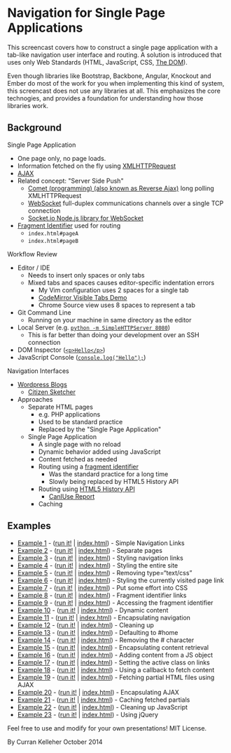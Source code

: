 # Navigation for Single Page Applications

This screencast covers how to construct a single page application with a tab-like navigation user interface and routing. A solution is introduced that uses only Web Standards (HTML, JavaScript, CSS, [The DOM](https://developer.mozilla.org/en-US/docs/Web/API/Document_Object_Model)).

Even though libraries like Bootstrap, Backbone, Angular, Knockout and Ember do most of the work for you when implementing this kind of system, this screencast does not use any libraries at all. This emphasizes the core technogies, and provides a foundation for understanding how those libraries work.

## Background

Single Page Application

 * One page only, no page loads.
 * Information fetched on the fly using [XMLHTTPRequest](https://developer.mozilla.org/en-US/docs/Web/API/XMLHttpRequest)
 * [AJAX](http://en.wikipedia.org/wiki/Ajax_(programming))
 * Related concept: "Server Side Push"
   * [Comet (programming) (also known as Reverse Ajax)](http://en.wikipedia.org/wiki/Comet_(programming)) long polling XMLHTTPRequest
   * [WebSocket](http://en.wikipedia.org/wiki/WebSocket) full-duplex communications channels over a single TCP connection
   * [Socket.io Node.js library for WebSocket](http://socket.io/)
 * [Fragment Identifier](http://en.wikipedia.org/wiki/Fragment_identifier) used for routing
   * `index.html#pageA`
   * `index.html#pageB`

Workflow Review

 * Editor / IDE
   * Needs to insert only spaces or only tabs
   * Mixed tabs and spaces causes editor-specific indentation errors
     * My Vim configuration uses 2 spaces for a single tab
     * [CodeMirror Visible Tabs Demo](http://codemirror.net/demo/visibletabs.html)
     * Chrome Source view uses 8 spaces to represent a tab
 * Git Command Line
   * Running on your machine in same directory as the editor
 * Local Server (e.g. [`python -m SimpleHTTPServer 8080`](http://www.pythonforbeginners.com/modules-in-python/how-to-use-simplehttpserver/))
   * This is far better than doing your development over an SSH connection
 * DOM Inspector ([`<p>Hello</p>`](http://jsbin.com/nuduzahoga/1/edit))
 * JavaScript Console ([`console.log("Hello");`](http://jsbin.com/luxiqonefa/1/edit))

Navigation Interfaces

 * [Wordpress Blogs](https://wordpress.com/fresh/)
   * [Citizen Sketcher](http://citizensketcher.wordpress.com/2014/10/23/in-which-holmes-creates-a-painting-in-the-rain-or-the-case-of-the-vanishing-castle/)
 * Approaches
   * Separate HTML pages
     * e.g. PHP applications
     * Used to be standard practice
     * Replaced by the "Single Page Application"
   * Single Page Application
     * A single page with no reload
     * Dynamic behavior added using JavaScript
     * Content fetched as needed
     * Routing using a [fragment identifier](http://en.wikipedia.org/wiki/Fragment_identifier)
       * Was the standard practice for a long time
       * Slowly being replaced by HTML5 History API
     * Routing using [HTML5 History API](http://diveintohtml5.info/history.html)
       * [CanIUse Report](http://caniuse.com/#search=history)
     * Caching

## Examples

 * [Example 1](https://github.com/curran/screencasts/tree/gh-pages/modelDrivenDataVis/examples/code/snapshot01) - ([run it!](http://curran.github.io/screencasts/modelDrivenDataVis/examples/codesnapshot01) | [index.html](https://github.com/curran/screencasts/tree/gh-pages/modelDrivenDataVis/examples/code/snapshot01/index.html)) - Simple Navigation Links
 * [Example 2](https://github.com/curran/screencasts/tree/gh-pages/modelDrivenDataVis/examples/code/snapshot02) - ([run it!](http://curran.github.io/screencasts/modelDrivenDataVis/examples/codesnapshot02) | [index.html](https://github.com/curran/screencasts/tree/gh-pages/modelDrivenDataVis/examples/code/snapshot02/index.html)) - Separate pages
 * [Example 3](https://github.com/curran/screencasts/tree/gh-pages/modelDrivenDataVis/examples/code/snapshot03) - ([run it!](http://curran.github.io/screencasts/modelDrivenDataVis/examples/codesnapshot03) | [index.html](https://github.com/curran/screencasts/tree/gh-pages/modelDrivenDataVis/examples/code/snapshot03/index.html)) - Styling navigation links
 * [Example 4](https://github.com/curran/screencasts/tree/gh-pages/modelDrivenDataVis/examples/code/snapshot04) - ([run it!](http://curran.github.io/screencasts/modelDrivenDataVis/examples/codesnapshot04) | [index.html](https://github.com/curran/screencasts/tree/gh-pages/modelDrivenDataVis/examples/code/snapshot04/index.html)) - Styling the entire site
 * [Example 5](https://github.com/curran/screencasts/tree/gh-pages/modelDrivenDataVis/examples/code/snapshot05) - ([run it!](http://curran.github.io/screencasts/modelDrivenDataVis/examples/codesnapshot05) | [index.html](https://github.com/curran/screencasts/tree/gh-pages/modelDrivenDataVis/examples/code/snapshot05/index.html)) - Removing type=“text/css”
 * [Example 6](https://github.com/curran/screencasts/tree/gh-pages/modelDrivenDataVis/examples/code/snapshot06) - ([run it!](http://curran.github.io/screencasts/modelDrivenDataVis/examples/codesnapshot06) | [index.html](https://github.com/curran/screencasts/tree/gh-pages/modelDrivenDataVis/examples/code/snapshot06/index.html)) - Styling the currently visited page link
 * [Example 7](https://github.com/curran/screencasts/tree/gh-pages/modelDrivenDataVis/examples/code/snapshot07) - ([run it!](http://curran.github.io/screencasts/modelDrivenDataVis/examples/codesnapshot07) | [index.html](https://github.com/curran/screencasts/tree/gh-pages/modelDrivenDataVis/examples/code/snapshot07/index.html)) - Put some effort into CSS
 * [Example 8](https://github.com/curran/screencasts/tree/gh-pages/modelDrivenDataVis/examples/code/snapshot08) - ([run it!](http://curran.github.io/screencasts/modelDrivenDataVis/examples/codesnapshot08) | [index.html](https://github.com/curran/screencasts/tree/gh-pages/modelDrivenDataVis/examples/code/snapshot08/index.html)) - Fragment identifier links
 * [Example 9](https://github.com/curran/screencasts/tree/gh-pages/modelDrivenDataVis/examples/code/snapshot09) - ([run it!](http://curran.github.io/screencasts/modelDrivenDataVis/examples/codesnapshot09) | [index.html](https://github.com/curran/screencasts/tree/gh-pages/modelDrivenDataVis/examples/code/snapshot09/index.html)) - Accessing the fragment identifier
 * [Example 10](https://github.com/curran/screencasts/tree/gh-pages/modelDrivenDataVis/examples/code/snapshot10) - ([run it!](http://curran.github.io/screencasts/modelDrivenDataVis/examples/codesnapshot10) | [index.html](https://github.com/curran/screencasts/tree/gh-pages/modelDrivenDataVis/examples/code/snapshot10/index.html)) - Dynamic content
 * [Example 11](https://github.com/curran/screencasts/tree/gh-pages/modelDrivenDataVis/examples/code/snapshot11) - ([run it!](http://curran.github.io/screencasts/modelDrivenDataVis/examples/codesnapshot11) | [index.html](https://github.com/curran/screencasts/tree/gh-pages/modelDrivenDataVis/examples/code/snapshot11/index.html)) - Encapsulating navigation
 * [Example 12](https://github.com/curran/screencasts/tree/gh-pages/modelDrivenDataVis/examples/code/snapshot12) - ([run it!](http://curran.github.io/screencasts/modelDrivenDataVis/examples/codesnapshot12) | [index.html](https://github.com/curran/screencasts/tree/gh-pages/modelDrivenDataVis/examples/code/snapshot12/index.html)) - Cleaning up
 * [Example 13](https://github.com/curran/screencasts/tree/gh-pages/modelDrivenDataVis/examples/code/snapshot13) - ([run it!](http://curran.github.io/screencasts/modelDrivenDataVis/examples/codesnapshot13) | [index.html](https://github.com/curran/screencasts/tree/gh-pages/modelDrivenDataVis/examples/code/snapshot13/index.html)) - Defaulting to #home
 * [Example 14](https://github.com/curran/screencasts/tree/gh-pages/modelDrivenDataVis/examples/code/snapshot14) - ([run it!](http://curran.github.io/screencasts/modelDrivenDataVis/examples/codesnapshot14) | [index.html](https://github.com/curran/screencasts/tree/gh-pages/modelDrivenDataVis/examples/code/snapshot14/index.html)) - Removing the # character
 * [Example 15](https://github.com/curran/screencasts/tree/gh-pages/modelDrivenDataVis/examples/code/snapshot15) - ([run it!](http://curran.github.io/screencasts/modelDrivenDataVis/examples/codesnapshot15) | [index.html](https://github.com/curran/screencasts/tree/gh-pages/modelDrivenDataVis/examples/code/snapshot15/index.html)) - Encapsulating content retrieval
 * [Example 16](https://github.com/curran/screencasts/tree/gh-pages/modelDrivenDataVis/examples/code/snapshot16) - ([run it!](http://curran.github.io/screencasts/modelDrivenDataVis/examples/codesnapshot16) | [index.html](https://github.com/curran/screencasts/tree/gh-pages/modelDrivenDataVis/examples/code/snapshot16/index.html)) - Adding content from a JS object
 * [Example 17](https://github.com/curran/screencasts/tree/gh-pages/modelDrivenDataVis/examples/code/snapshot17) - ([run it!](http://curran.github.io/screencasts/modelDrivenDataVis/examples/codesnapshot17) | [index.html](https://github.com/curran/screencasts/tree/gh-pages/modelDrivenDataVis/examples/code/snapshot17/index.html)) - Setting the active class on links
 * [Example 18](https://github.com/curran/screencasts/tree/gh-pages/modelDrivenDataVis/examples/code/snapshot18) - ([run it!](http://curran.github.io/screencasts/modelDrivenDataVis/examples/codesnapshot18) | [index.html](https://github.com/curran/screencasts/tree/gh-pages/modelDrivenDataVis/examples/code/snapshot18/index.html)) - Using a callback to fetch content
 * [Example 19](https://github.com/curran/screencasts/tree/gh-pages/modelDrivenDataVis/examples/code/snapshot19) - ([run it!](http://curran.github.io/screencasts/modelDrivenDataVis/examples/codesnapshot19) | [index.html](https://github.com/curran/screencasts/tree/gh-pages/modelDrivenDataVis/examples/code/snapshot19/index.html)) - Fetching partial HTML files using AJAX
 * [Example 20](https://github.com/curran/screencasts/tree/gh-pages/modelDrivenDataVis/examples/code/snapshot20) - ([run it!](http://curran.github.io/screencasts/modelDrivenDataVis/examples/codesnapshot20) | [index.html](https://github.com/curran/screencasts/tree/gh-pages/modelDrivenDataVis/examples/code/snapshot20/index.html)) - Encapsulating AJAX
 * [Example 21](https://github.com/curran/screencasts/tree/gh-pages/modelDrivenDataVis/examples/code/snapshot21) - ([run it!](http://curran.github.io/screencasts/modelDrivenDataVis/examples/codesnapshot21) | [index.html](https://github.com/curran/screencasts/tree/gh-pages/modelDrivenDataVis/examples/code/snapshot21/index.html)) - Caching fetched partials
 * [Example 22](https://github.com/curran/screencasts/tree/gh-pages/modelDrivenDataVis/examples/code/snapshot22) - ([run it!](http://curran.github.io/screencasts/modelDrivenDataVis/examples/codesnapshot22) | [index.html](https://github.com/curran/screencasts/tree/gh-pages/modelDrivenDataVis/examples/code/snapshot22/index.html)) - Cleaning up JavaScript
 * [Example 23](https://github.com/curran/screencasts/tree/gh-pages/modelDrivenDataVis/examples/code/snapshot23) - ([run it!](http://curran.github.io/screencasts/modelDrivenDataVis/examples/codesnapshot23) | [index.html](https://github.com/curran/screencasts/tree/gh-pages/modelDrivenDataVis/examples/code/snapshot23/index.html)) - Using jQuery

Feel free to use and modify for your own presentations! MIT License.

By Curran Kelleher October 2014
